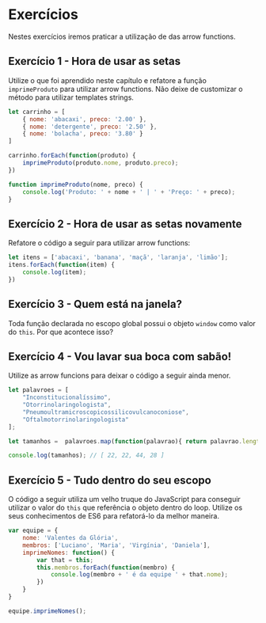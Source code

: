 # Exercícios

Nestes exercícios iremos praticar a utilização de das arrow functions.

## Exercício 1 - Hora de usar as setas
Utilize o que foi aprendido neste capítulo e refatore a função `imprimeProduto` para utilizar arrow functions. Não deixe de customizar o método para utilizar templates strings.
``` javascript
let carrinho = [
    { nome: 'abacaxi', preco: '2.00' },
    { nome: 'detergente', preco: '2.50' },
    { nome: 'bolacha', preco: '3.80' }
]

carrinho.forEach(function(produto) {
    imprimeProduto(produto.nome, produto.preco);
})

function imprimeProduto(nome, preco) {
    console.log('Produto: ' + nome + ' | ' + 'Preço: ' + preco);
}
```

## Exercício 2 - Hora de usar as setas novamente
Refatore o código a seguir para utilizar arrow functions:
``` javascript
let itens = ['abacaxi', 'banana', 'maçã', 'laranja', 'limão'];
itens.forEach(function(item) {
    console.log(item);
})
```

## Exercício 3 - Quem está na janela?
Toda função declarada no escopo global possui o objeto `window` como valor do `this`. Por que acontece isso?

## Exercício 4 - Vou lavar sua boca com sabão!
Utilize as arrow funcions para deixar o código a seguir ainda menor.
``` javascript
let palavroes = [
    "Inconstitucionalíssimo",
    "Otorrinolaringologista",
    "Pneumoultramicroscopicossilicovulcanoconiose",
    "Oftalmotorrinolaringologista"
];

let tamanhos =  palavroes.map(function(palavrao){ return palavrao.length });

console.log(tamanhos); // [ 22, 22, 44, 28 ]
```

## Exercício 5 - Tudo dentro do seu escopo
O código a seguir utiliza um velho truque do JavaScript para conseguir utilizar o valor do `this` que referência o objeto dentro do loop. Utilize os seus conhecimentos de ES6 para refatorá-lo da melhor maneira.

``` javascript
var equipe = {
    nome: 'Valentes da Glória',
    membros: ['Luciano', 'Maria', 'Virgínia', 'Daniela'],
    imprimeNomes: function() {
        var that = this;
        this.membros.forEach(function(membro) {
            console.log(membro + ' é da equipe ' + that.nome);
        })
    }
}

equipe.imprimeNomes();
```